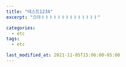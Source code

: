 ```yaml
---
title: "테스트1234"
excerpt: "으아ㅏㅏㅏㅏㅏㅏㅏㅏㅏㅏㅏㅏㅏㅏ"

categories:
  - etc
tags:
  - etc

last_modified_at: 2021-11-05T15:06:00-05:00
---
```


